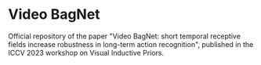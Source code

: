 # Video BagNet
Official repository of the paper "Video BagNet: short temporal receptive fields increase robustness in long-term action recognition", published in the ICCV 2023 workshop on Visual Inductive Priors.
